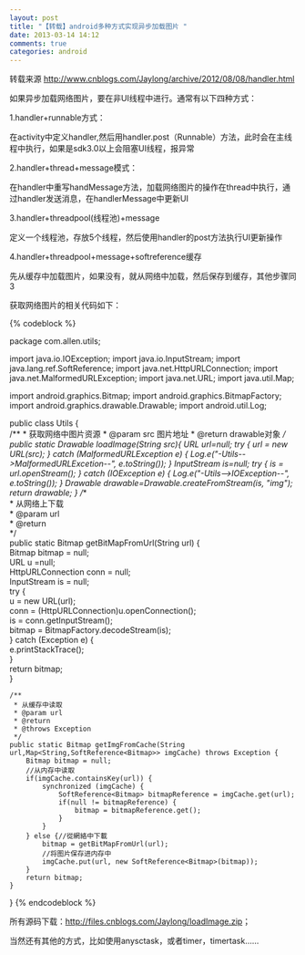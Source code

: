 ```yaml
---
layout: post
title: "【转载】android多种方式实现异步加载图片 "
date: 2013-03-14 14:12
comments: true
categories: android
---
```

转载来源 <http://www.cnblogs.com/Jaylong/archive/2012/08/08/handler.html>
<!-- more -->
如果异步加载网络图片，要在非UI线程中进行。通常有以下四种方式：

1.handler+runnable方式：

在activity中定义handler,然后用handler.post（Runnable）方法，此时会在主线程中执行，如果是sdk3.0以上会阻塞UI线程，报异常

2.handler+thread+message模式：

在handler中重写handMessage方法，加载网络图片的操作在thread中执行，通过handler发送消息，在handlerMessage中更新UI

3.handler+threadpool(线程池)+message

定义一个线程池，存放5个线程，然后使用handler的post方法执行UI更新操作

4.handler+threadpool+message+softreference缓存

先从缓存中加载图片，如果没有，就从网络中加载，然后保存到缓存，其他步骤同3

获取网络图片的相关代码如下：

{% codeblock %}

package com.allen.utils;

import java.io.IOException;
import java.io.InputStream;
import java.lang.ref.SoftReference;
import java.net.HttpURLConnection;
import java.net.MalformedURLException;
import java.net.URL;
import java.util.Map;

import android.graphics.Bitmap;
import android.graphics.BitmapFactory;
import android.graphics.drawable.Drawable;
import android.util.Log;

public class Utils {    
    /**
     * 获取网络中图片资源
     * @param src 图片地址
     * @return drawable对象
     */
    public static Drawable loadImage(String src){
        URL url=null;
        try {
            url = new URL(src);
        } catch (MalformedURLException e) {
            Log.e("-Utils-->MalformedURLExcetion--", e.toString());
        }
        InputStream is=null;
        try {
            is = url.openStream();
        } catch (IOException e) {
            Log.e("-Utils-->IOException--", e.toString());
        }
        Drawable drawable=Drawable.createFromStream(is, "img");
        return drawable;
    }
    /**  
     * 从网络上下载  
     * @param url  
     * @return  
     */  
    public static Bitmap getBitMapFromUrl(String url) {   
        Bitmap bitmap = null;   
        URL u =null;   
        HttpURLConnection conn = null;   
        InputStream is = null;   
        try {   
            u = new URL(url);   
            conn = (HttpURLConnection)u.openConnection();   
            is = conn.getInputStream();   
            bitmap = BitmapFactory.decodeStream(is);   
        } catch (Exception e) {   
            e.printStackTrace();   
        }   
        return bitmap;   
    }   

    /**  
     * 从缓存中读取  
     * @param url  
     * @return  
     * @throws Exception   
     */  
    public static Bitmap getImgFromCache(String url,Map<String,SoftReference<Bitmap>> imgCache) throws Exception {   
        Bitmap bitmap = null;   
        //从内存中读取   
        if(imgCache.containsKey(url)) {   
            synchronized (imgCache) {   
                SoftReference<Bitmap> bitmapReference = imgCache.get(url);   
                if(null != bitmapReference) {   
                    bitmap = bitmapReference.get();                                  
                }   
            }   
        } else {//從網絡中下載  
            bitmap = getBitMapFromUrl(url);   
            //将图片保存进内存中   
            imgCache.put(url, new SoftReference<Bitmap>(bitmap));             
        }   
        return bitmap;   
    }   
   
}
{% endcodeblock %}

所有源码下载：<http://files.cnblogs.com/Jaylong/loadImage.zip>；

当然还有其他的方式，比如使用anysctask，或者timer，timertask……